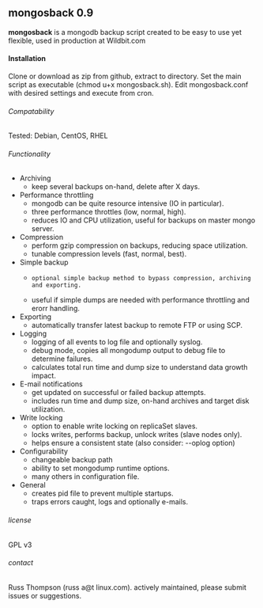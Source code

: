 ## mongosback 0.9
**mongosback** is a mongodb backup script created to be easy to use yet flexible, used in production at Wildbit.com

#### Installation
Clone or download as zip from github, extract to directory.  Set the main script as executable (chmod u+x mongosback.sh).  Edit mongosback.conf with desired settings and execute from cron.

###### Compatability
Tested:  Debian, CentOS, RHEL

###### Functionality
* Archiving
  *	keep several backups on-hand, delete after X days.  
* Performance throttling  
  *	mongodb can be quite resource intensive (IO in particular).  
  * three performance throttles (low, normal, high).  
  * reduces IO and CPU utilization, useful for backups on master mongo server.  
* Compression  
  *	perform gzip compression on backups, reducing space utilization.
  * tunable compression levels (fast, normal, best).
* Simple backup
  *     optional simple backup method to bypass compression, archiving and exporting.
  * useful if simple dumps are needed with performance throttling and erorr handling.
* Exporting
  * automatically transfer latest backup to remote FTP or using SCP.
* Logging
  * logging of all events to log file and optionally syslog.
  * debug mode, copies all mongodump output to debug file to determine failures.
  * calculates total run time and dump size to understand data growth impact.
* E-mail notifications
  *	get updated on successful or failed backup attempts.
  * includes run time and dump size, on-hand archives and target disk utilization.
* Write locking
  * option to enable write locking on replicaSet slaves.
  * locks writes, performs backup, unlock writes (slave nodes only).
  * helps ensure a consistent state (also consider: --oplog option)
* Configurability
    * changeable backup path
    * ability to set mongodump runtime options.
    * many others in configuration file.
* General
    * creates pid file to prevent multiple startups.
    * traps errors caught, logs and optionally e-mails.


###### license

GPL v3

###### contact

Russ Thompson (russ a@t linux.com).  actively maintained, please submit issues or suggestions.
